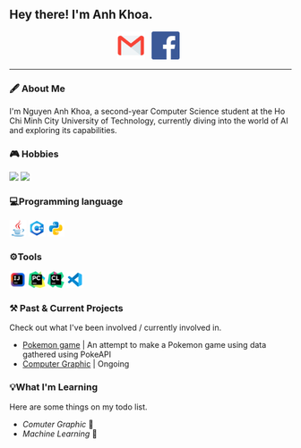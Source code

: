 ## Hey there! I'm Anh Khoa.

<p align='center'>
<a href="mailto:khoana2003@gmail.com"><img height="50" src="Image/Contact/email_icon.png"></a>&nbsp;&nbsp;
<a href="https://www.facebook.com/bim.nguyen.1654"><img height="50" src="Image/Contact/facebook_icon.png"></a>&nbsp;&nbsp;
</p>

---

### 🖋️ About Me

<p>
 I'm Nguyen Anh Khoa, a second-year Computer Science student at the Ho Chi Minh City University of Technology, currently diving into the world of AI and exploring its capabilities.
</p>

### 🎮 Hobbies 
 <code><img height="30" src="Image/Hobbies/ra2.ico"></code>
 <code><img height="30" src="Image/Hobbies/ra2md.ico"></code>


### 💻Programming language

  <code><img height="30" src="Image/Tools/Java.icon.png"></code> 
  <code><img height="30" src="Image/Tools/C++.icon.png"></code> 
  <code><img height="30" src="Image/Tools/Python.icon.png"></code> 

### ⚙️Tools
  <code><img height="30" src="Image/Tools/IntelliJ.icon.png"></code> 
  <code><img height="30" src="Image/Tools/PyCharm.icon.png"></code> 
  <code><img height="30" src="Image/Tools/Clion.icon.png"></code> 
  <code><img height="30" src="Image/Tools/VSC.icon.png"></code> 

### ⚒️ Past & Current Projects

<p>
Check out what I've been involved / currently involved in.

- <a href="https://github.com/RestingWiki/BiKipTramTrieu/tree/main"> Pokemon game</a> | An attempt to make a Pokemon game using data gathered using PokeAPI
- <a href="https://github.com/nguyenpanda/ComputerGraphic"> Computer Graphic</a> | Ongoing
</p>

### 💡What I'm Learning

Here are some things on my todo list.

- _Comuter Graphic_ 🎨
- _Machine Learning_ 🤖





